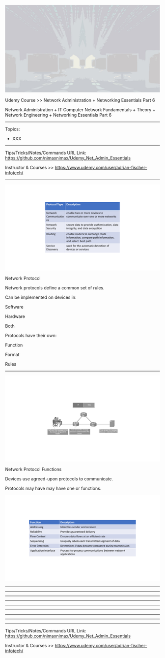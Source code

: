 
![alt text](image.jpg)

Udemy Course >> Network Administration + Networking Essentials Part 6

Network Administration + IT Computer Network Fundamentals + Theory + Network Engineering + Networking Essentials Part 6


**********

Topics:
- XXX



**********

Tips/Tricks/Notes/Commands URL Link: https://github.com/nimaxnimax/Udemy_Net_Admin_Essentials

Instructor & Courses >> https://www.udemy.com/user/adrian-fischer-infotech/


**********

![alt text](image.png)

Network Protocol

Network protocols define a common set of rules.

Can be implemented on devices in:

Software

Hardware

Both

Protocols have their own:

Function

Format

Rules
 

**********

![alt text](image-1.png)

Network Protocol Functions

Devices use agreed-upon protocols to communicate.

Protocols may have may have one or functions.

![alt text](image-2.png)


**********


**********


**********


**********


**********


**********


**********


**********


**********

Tips/Tricks/Notes/Commands URL Link: https://github.com/nimaxnimax/Udemy_Net_Admin_Essentials

Instructor & Courses >> https://www.udemy.com/user/adrian-fischer-infotech/

